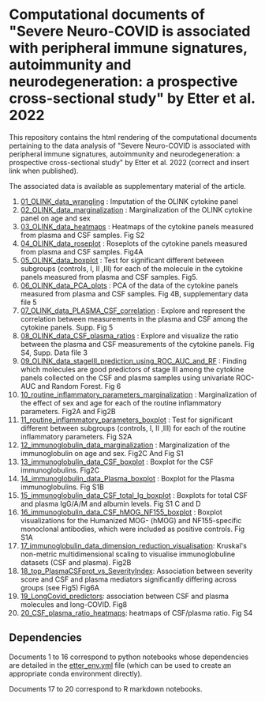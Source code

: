 # Computational documents of "Severe Neuro-COVID is associated with peripheral immune signatures, autoimmunity and neurodegeneration: a prospective cross-sectional study" by Etter et al. 2022

This repository contains the html rendering of the computational documents pertaining to the data analysis of  "Severe Neuro-COVID is associated with peripheral immune signatures, autoimmunity and neurodegeneration: a prospective cross-sectional study" by Etter et al. 2022 (correct and insert link when published).

The associated data is available as supplementary material of the article.

1. [01_OLINK_data_wrangling](01_OLINK_data_wrangling.html) : Imputation of the OLINK cytokine panel
2. [02_OLINK_data_marginalization](02_OLINK_data_marginalization.html) : Marginalization of the OLINK cytokine panel on age and sex
3. [03_OLINK_data_heatmaps](03_OLINK_data_heatmaps.html) : Heatmaps of the cytokine panels measured from plasma and CSF samples. Fig S2
4. [04_OLINK_data_roseplot](04_OLINK_data_roseplot.html) : Roseplots of the cytokine panels measured from plasma and CSF samples. Fig4A
5. [05_OLINK_data_boxplot](05_OLINK_data_boxplot.html) :  Test for significant different between subgroups (controls, I, II ,III) for each of the molecule in the cytokine panels measured from plasma and CSF samples. Fig5.
6. [06_OLINK_data_PCA_plots](06_OLINK_data_PCA_plots.html) : PCA of the data of the cytokine panels measured from plasma and CSF samples. Fig 4B, supplementary data file 5
7. [07_OLINK_data_PLASMA_CSF_correlation](07_OLINK_data_PLASMA_CSF_correlation.html) : Explore and represent the correlation between measurements in the plasma and CSF among the cytokine panels. Supp. Fig 5
8. [08_OLINK_data_CSF_plasma_ratios](08_OLINK_data_CSF_plasma_ratios.html) : Explore and visualize the ratio between the plasma and CSF measurements of the cytokine panels. Fig S4, Supp. Data file 3
9. [09_OLINK_data_stageIII_prediction_using_ROC_AUC_and_RF](09_OLINK_data_stageIII_prediction_using_ROC_AUC_and_RF.html) : Finding which molecules are good predictors of stage III among the cytokine panels collected on the CSF and plasma samples using univariate ROC-AUC and Random Forest. Fig 6
10. [10_routine_inflammatory_parameters_marginalization](10_routine_inflammatory_parameters_marginalization.html) : Marginalization of the effect of sex and age for each of the routine inflammatory parameters. Fig2A and Fig2B
11. [11_routine_inflammatory_parameters_boxplot](11_routine_inflammatory_parameters_boxplot.html) :  Test for significant different between subgroups (controls, I, II ,III) for each of the routine inflammatory parameters. Fig S2A
12. [12_immunoglobulin_data_marginalization](12_immunoglobulin_data_marginalization.html) : Marginalization of the immunoglobulin on age and sex. Fig2C And Fig S1
13. [13_immunoglobulin_data_CSF_boxplot](13_immunoglobulin_data_CSF_boxplot.html) : Boxplot for the CSF immunoglobulins. Fig2C
14. [14_immunoglobulin_data_Plasma_boxplot](14_immunoglobulin_data_Plasma_boxplot.html) : Boxplot for the Plasma immunoglobulins. Fig S1B
15. [15_immunoglobulin_data_CSF_total_Ig_boxplot](15_immunoglobulin_data_CSF_total_Ig_boxplot.html) : Boxplots for total CSF and plasma IgG/A/M and albumin levels. Fig S1 C and D
16. [16_immunoglobulin_data_CSF_hMOG_NF155_boxplot](16_immunoglobulin_data_CSF_hMOG_NF155_boxplot.html) : Boxplot visualizations for the Humanized MOG- (hMOG) and NF155-specific monoclonal antibodies, which were included as positive controls. Fig S1A
17. [17_immunoglobulin_data_dimension_reduction_visualisation](17_immunoglobulin_data_dimension_reduction_visualisation.html): Kruskal's non-metric multidimensional scaling to visualise immunoglobuline datasets (CSF and plasma). Fig2B
18. [18_top_PlasmaCSFprot_vs_SeverityIndex](18_top_PlasmaCSFprot_vs_SeverityIndex.html): Association between severity score and CSF and plasma mediators significantly differing across groups (see Fig5) Fig6A
19. [19_LongCovid_predictors](19_LongCovid_predictors.html): association between CSF and plasma molecules and long-COVID. Fig8
20. [20_CSF_plasma_ratio_heatmaps](20_CSF_plasma_ratio_heatmaps.html): heatmaps of CSF/plasma ratio. Fig S4


## Dependencies

Documents 1 to 16 correspond to python notebooks whose dependencies are detailed in the [etter_env.yml](etter_env.yml) file (which can be used to create an appropriate conda environment directly).

Documents 17 to 20 correspond to R markdown notebooks.

